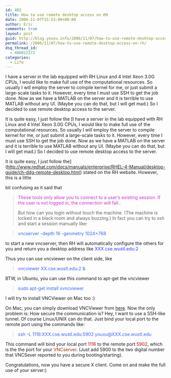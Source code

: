 ```yaml
---
id: 402
title: How to use remote desktop access on RH
date: 2006-11-07T15:53:00+00:00
author: Eric
comments: true
layout: post
guid: http://blog.youxu.info/2006/11/07/how-to-use-remote-desktop-access-on-rh/
permalink: /2006/11/07/how-to-use-remote-desktop-access-on-rh/
dsq_thread_id:
  - 486012372
categories:
  - Life
---
```

I have a server in the lab equipped with RH Linux and 4 Intel Xeon 3.0G CPUs, I would like to make full use of the computational resources. So usually I will employ the server to compile kernel for me, or just submit a large-scale tasks to it. However, every time I must use SSH to get the job done. Now as we have a MATLAB on the server and it is terrible to use MATLAB without any UI. (Maybe you can do that, but I will get mad.) So I decided to use remote desktop access to the server.

It is quite easy, I just follow the [I have a server in the lab equipped with RH Linux and 4 Intel Xeon 3.0G CPUs, I would like to make full use of the computational resources. So usually I will employ the server to compile kernel for me, or just submit a large-scale tasks to it. However, every time I must use SSH to get the job done. Now as we have a MATLAB on the server and it is terrible to use MATLAB without any UI. (Maybe you can do that, but I will get mad.) So I decided to use remote desktop access to the server.

It is quite easy, I just follow the](http://www.redhat.com/docs/manuals/enterprise/RHEL-4-Manual/desktop-guide/ch-ddg-remote-desktop.html) stated on the RH website. However, this is a little
  
bit confusing as it said that
  


>  <span style="color: rgb(204, 51, 204);">These tools only allow you to connect to a user&#8217;s existing session. If the user is not logged in, the connection will fail..</span> </p>
But how can you login without touch the machine. (The machine is locked in a black room and always buzzing.) In fact you can try to ssh and start a session manually like:

<blockquote style="color: rgb(51, 102, 255);">
  <p>
    vncserver -depth 16 -geometry 1024&#215;768
  </p>
</blockquote>

to start a new vncserver, then RH will automatically configure the others for you and return you a desktop address like <span style="color: rgb(51, 102, 255);"></span><span style="color: rgb(51, 51, 255);">XXX.cse.wustl.edu:2</span>

Thus you can use vncviewer on the client side, like

<blockquote style="color: rgb(51, 102, 255);">
  <p>
    vncviewer XX.cse.wustl.edu:2 &#038;
  </p>
</blockquote>

BTW, in Ubuntu, you can use this command to apt-get the vncviewer

<blockquote style="color: rgb(51, 102, 255);">
  <p>
    sudo apt-get install xvncviewer
  </p>
</blockquote>

I will try to install VNCViewer on Mac too :)
  
On Mac, you can simply download VNCViewer from [here](http://homepage.mac.com/kedoin/VNC/VNCViewer/index.html). Now the only problem is: How secure the communication is? Hey, I want to use a SSH-like tunnel. Of course Linux/UNIX can do that. Just bind your local port to the remote port using the commands like:

<blockquote style="color: rgb(51, 102, 255);">
  <p>
    ssh -L 1116:XXX.cse.wustl.edu:5902 youxu@XXX.cse.wustl.edu
  </p>
</blockquote>

This command will bind your local port <span style="color: rgb(204, 0, 0);">1116 </span>to the remote port <span style="color: rgb(204, 0, 0);">5902</span>, which is the the port for your <span style="color: rgb(153, 51, 0);">VNCserver</span>. (Just add 5900 to the two digital number that VNCSever reported to you during booting/starting).
  
<span id="misp_0_1" class="ms cr" title="Click for suggested spellings">Congratulations</span>, now you have a secure X client. Come on and make the full use of your server:)

<span class="down" style="display: block;" id="formatbar_CreateLink" title="Link" onmouseover="ButtonHoverOn(this);" onmouseout="ButtonHoverOff(this);" onmouseup="" onmousedown="CheckFormatting(event);FormatbarButton('richeditorframe', this, 8);ButtonMouseDown(this);"></span>